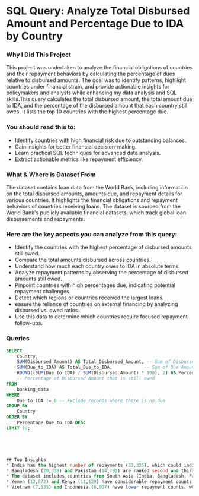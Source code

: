 # SQL Query: Analyze Total Disbursed Amount and Percentage Due to IDA by Country

### Why I Did This Project
This project was undertaken to analyze the financial obligations of countries and their repayment behaviors by calculating the percentage of dues relative to disbursed amounts. The goal was to identify patterns, highlight countries under financial strain, and provide actionable insights for policymakers and analysts while enhancing my data analysis and SQL skills.This query calculates the total disbursed amount, the total amount due to IDA, and the percentage of the disbursed amount that each country still owes. It lists the top 10 countries with the highest percentage due.

### You should read this to:

* Identify countries with high financial risk due to outstanding balances.
* Gain insights for better financial decision-making.
* Learn practical SQL techniques for advanced data analysis.
* Extract actionable metrics like repayment efficiency.

### What & Where is Dataset From
The dataset contains loan data from the World Bank, including information on the total disbursed amounts, amounts due, and repayment details for various countries. It highlights the financial obligations and repayment behaviors of countries receiving loans.
The dataset is sourced from the World Bank's publicly available financial datasets, which track global loan disbursements and repayments.

### Here are the key aspects you can analyze from this query:
* Identify the countries with the highest percentage of disbursed amounts still owed.
* Compare the total amounts disbursed across countries.
* Understand how much each country owes to IDA in absolute terms.
* Analyze repayment patterns by observing the percentage of disbursed amounts still owed.
* Pinpoint countries with high percentages due, indicating potential repayment challenges.
* Detect which regions or countries received the largest loans.
* easure the reliance of countries on external financing by analyzing disbursed vs. owed ratios.
* Use this data to determine which countries require focused repayment follow-ups.

### Queries
```sql
SELECT 
    Country, 
    SUM(Disbursed_Amount) AS Total_Disbursed_Amount, -- Sum of Disbursed Amount by Country
    SUM(Due_to_IDA) AS Total_Due_to_IDA,            -- Sum of Due Amount by Country
    ROUND((SUM(Due_to_IDA) / SUM(Disbursed_Amount) * 100), 2) AS Percentage_Due_to_IDA
    -- Percentage of Disbursed Amount that is still owed
FROM 
    banking_data
WHERE 
    Due_to_IDA != 0 -- Exclude records where there is no due
GROUP BY 
    Country
ORDER BY 
    Percentage_Due_to_IDA DESC
LIMIT 10;





## Top Insights
* India has the highest number of repayments (33,325), which could indicate, A significant number of loans disbursed to India. Strong repayment practices or a large population involved in loan activities.
* Bangladesh (20,339) and Pakistan (14,792) are ranked second and third in the number of repayments. These countries might also have substantial loan programs but at a smaller scale compared to India.
* The dataset includes countries from South Asia (India, Bangladesh, Pakistan, Sri Lanka, Nepal) and other regions such as Yemen, China, Kenya, Vietnam, and Indonesia. This highlights the global nature of the loan disbursement and repayment process.
* Yemen (12,872) and Kenya (11,129) have considerable repayment counts, possibly indicating significant loan activities in these developing countries.
* Vietnam (7,535) and Indonesia (6,907) have lower repayment counts, which could point to Different economic conditions or financial policies.
